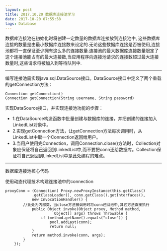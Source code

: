 ```yaml
---
layout: post
title: 2017.10.20 数据库连接池学习
date: 2017-10-20 07:55:58
tags: Database
---
```

 数据库连接池在初始化时将创建一定数量的数据库连接放到连接池中, 这些数据库连接的数量是由最小数据库连接数来设定的.无论这些数据库连接是否被使用,连接池都将一直保证至少拥有这么多的连接数量.连接池的最大数据库连接数量限定了这个连接池能占有的最大连接数,当应用程序向连接池请求的连接数超过最大连接数量时,这些请求将被加入到等待队列中.
 
 ---
 编写连接池需实现java.sql.DataSource接口。DataSource接口中定义了两个重载的getConnection方法：
```
Connection getConnection()
Connection getConnection(String username, String password)
```
实现DataSource接口，并实现连接池功能的步骤：

 -   1.在DataSource构造函数中批量创建与数据库的连接，并把创建的连接加入LinkedList对象中。
-    2.实现getConnection方法，让getConnection方法每次调用时，从LinkedList中取一个Connection返回给用户。
-    3.当用户使用完Connection，调用Connection.close()方法时，Collection对象应保证将自己返回到LinkedList中,而不要把conn还给数据库。Collection保证将自己返回到LinkedList中是此处编程的难点。

---
数据库连接池核心代码

使用动态代理技术构建连接池中的connection
```
proxyConn = (Connection) Proxy.newProxyInstance(this.getClass()
            .getClassLoader(), conn.getClass().getInterfaces(),
            new InvocationHandler() {
        //此处为内部类，当close方法被调用时将conn还回池中,其它方法直接执行
            public Object invoke(Object proxy, Method method,
                      Object[] args) throws Throwable {
                if (method.getName().equals("close")) {
                    pool.addLast(conn);
                    return null;
            }
            return method.invoke(conn, args);
        }
    });
```
